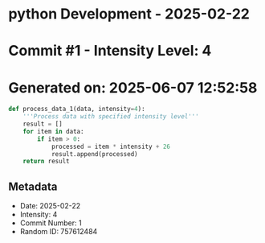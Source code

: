 ﻿# python Development - 2025-02-22
# Commit #1 - Intensity Level: 4
# Generated on: 2025-06-07 12:52:58
```python
def process_data_1(data, intensity=4):
    '''Process data with specified intensity level'''
    result = []
    for item in data:
        if item > 0:
            processed = item * intensity + 26
            result.append(processed)
    return result
```
## Metadata
- Date: 2025-02-22
- Intensity: 4
- Commit Number: 1
- Random ID: 757612484

